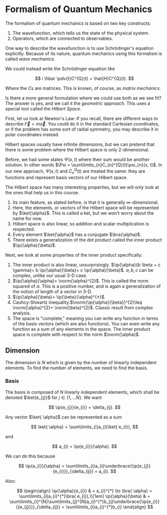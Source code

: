 # Formalism of Quantum Mechanics

The formalism of quantum mechanics is based on two key constructs:
1. The wavefunction, which tells us the state of the physical system.
2. Operators, which are connected to observables.

One way to describe the wavefunction is to use Schrödinger's equation explicitly. Because of its nature, quantum mechanics using this formalism is called *wave mechanics*.

We could instead write the Schrödinger equation like

$$
i \hbar \pdv{t}C^{Q}(t) = \hat{H}C^{Q}(t).
$$

Where the $C$s are matrices. This is known, of course, as *matrix mechanics*.

Is there a more general formulation where we could use both as we see fit? The answer is yes, and we call it the *geometric approach*. This uses a special tool called the *Hilbert Space*.

First, let us look at Newton's Law: If you recall, there are different ways to describe $\vec{F}= m \vec{a}$. You could do it in the standard Cartesian coordinates, or if the problem has some sort of radial symmetry, you may describe it in polar coordinates instead.

Hilbert spaces usually have infinite dimensions, but we can pretend that there is some problem where the Hilbert space is only 2-dimensional.

Before, we had some states $\Psi (x, t)$ where their sum would be another solution. In other words $\Psi = \sum\limits_{n}C_{n}^{Q}(t)\psi_{n}(x, t)$. In our new approach, $\Psi (x, t)$ and $C_{n}^{Q}(t)$ are treated the same: they are functions and represent basis vectors of our Hilbert space.

The Hilbert space has many interesting properties, but we will only look at the ones that help us in this course. 
1. Its main feature, as stated before, is that it is generally $\infty$-dimensional. 
2. Here, the elements, or vectors of the Hilbert space will be represented by $\ket{\alpha}$. This is called a ket, but we won't worry about the name for now. 
3. Hilbert space is also linear, so addition and scalar multiplication is respected. 
4. Every element $\ket{\alpha}$ has a conjugate $\bra{\alpha}$.
5. There exists a generalization of the dot product called the inner product $\ip{\alpha}{\beta}$.

Next, we look at some properties of the inner product specifically:
1. The inner product is also linear, unsurprisingly. $\ip{\alpha}{b \beta + c \gamma}= b \ip{\alpha}{\beta}+ c \ip{\alpha}{\beta}$. $a, b, c$ can be complex, unlike our usual 3-D case.
2. $\ip{\alpha}{\alpha}= \norm{\alpha}^{2}$. This is called the norm squared of $\alpha$. This is a positive number, and is again a generalization of the notion of length of a vector in 3-D.
3. $\ip{\alpha}{\beta}= \ip{\beta}{\alpha}^{*}$.
4. Cauhcy-Shwartz inequality:$\norm{\ip{\alpha}{\beta}}^{2}\leq \norm{\alpha}^{2}+ \norm{\beta}^{2}$. Classic result from complex analysis.
5. The space is "complete," meaning you can write any function in terms of the basis vectors (which are also functions). You can even write any function as a sum of any elements in the space. The inner product space is complete with respect to the norm $\norm{\alpha}$.

## Dimension

The dimension is $N$ which is given by the number of linearly independent elements. To find the number of elements, we need to find the basis.

### Basis

The basis is composed of $N$ linearly independent elements, which shall be denoted $\ket{e_{j}}$ for $j \in \{1, \dots N \}$. We want 

$$
\ip{e_{j}}{e_{i}} = \delta_{ij}.
$$

Any vector $\ket{ \alpha}$ can be represented as a sum

$$
  \ket{ \alpha} = \sum\limits_{i}a_{i}\ket{ e_{i}},    
$$

and

$$
a_{i} = \ip{e_{i}}{\alpha}.
$$

We can do this because

$$
\ip{a_{i}}{\alpha} = \sum\limits_{i}a_{i}\underbrace{\ip{e_{j}}{e_{i}}}_{\delta_{ij}}  = a_{i}.
$$

Also:

$$
\begin{align}
\ip{\alpha}{e_{i}} & = a_{i}^{*} \to \bra{ \alpha} = \sum\limits_{i}a_{i}^{*}\bra{ e_{i}},\\[1em]
\ip{\alpha}{\beta} & = \sum\limits_{i}^{N}\sum\limits_{j}^{N}a_{i}^{*}b_{j}\underbrace{\ip{e_{i}}{{e_{j}}}}_{\delta_{ij}} = \sum\limits_{i}a_{i}^{*}b_{i}
\end{align}
$$
